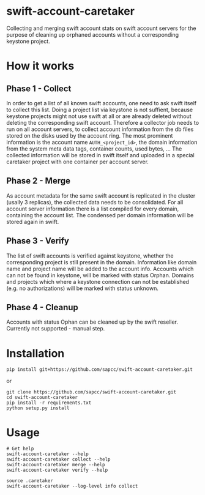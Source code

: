 # swift-account-caretaker
Collecting and merging swift account stats on swift account servers for the purpose of cleaning up orphaned accounts without a corresponding keystone project.

# How it works

## Phase 1 - Collect
In order to get a list of all known swift accounts, one need to ask swift itself to collect this list. Doing a project list via keystone is not suffient, because keystone projects might not use swift at all or are already deleted without deleting the corresponding swift account.
Therefore a collector job needs to run on all account servers, to collect account information from the db files stored on the disks used by the account ring. The most prominent information is the account name `AUTH_<project_id>`, the domain information from the system meta data tags, container counts, used bytes, ...
The collected information will be stored in swift itself and uploaded in a special caretaker project with one container per account server.

## Phase 2 - Merge
As account metadata for the same swift account is replicated in the cluster (usally 3 replicas), the collected data needs to be consolidated. For all account server information there is a list compiled for every domain, containing the account list. The condensed per domain information will be stored again in swift.

## Phase 3 - Verify
The list of swift accounts is verified against keystone, whether the corresponding project is still present in the domain. Information like domain name and project name will be added to the account info. Accounts which can not be found in keystone, will be marked with status Orphan. Domains and projects which where a keystone connection can not be established (e.g. no authorizations) will be marked with status unknown.

## Phase 4 - Cleanup
Accounts with status Ophan can be cleaned up by the swift reseller. Currently not supported - manual step.

# Installation
```
pip install git+https://github.com/sapcc/swift-account-caretaker.git
```

or

```
git clone https://github.com/sapcc/swift-account-caretaker.git
cd swift-account-caretaker
pip install -r requirements.txt
python setup.py install
```

# Usage
```
# Get help
swift-account-caretaker --help
swift-account-caretaker collect --help
swift-account-caretaker merge --help
swift-account-caretaker verify --help

source .caretaker
swift-account-caretaker --log-level info collect
```
